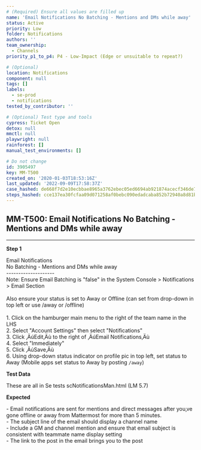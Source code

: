 ```yaml
---
# (Required) Ensure all values are filled up
name: 'Email Notifications No Batching - Mentions and DMs while away'
status: Active
priority: Low
folder: Notifications
authors: ''
team_ownership:
  - Channels
priority_p1_to_p4: P4 - Low-Impact (Edge or unsuitable to repeat?)

# (Optional)
location: Notifications
component: null
tags: []
labels:
  - se-prod
  - notifications
tested_by_contributor: ''

# (Optional) Test type and tools
cypress: Ticket Open
detox: null
mmctl: null
playwright: null
rainforest: []
manual_test_environments: []

# Do not change
id: 3905497
key: MM-T500
created_on: '2020-01-03T18:53:16Z'
last_updated: '2022-09-09T17:58:37Z'
case_hashed: de668f7d2e10ecbbae8965a3762ebec05ed6694ab921874acecf346de7ad64b58af5cd59a4572be37f663165cb92876a
steps_hashed: cce137ea30fcfaa09d071258af0bebc090edadcaba852b72940a8d81ba55a8685b361f0d0fdd27ea91334ce7076ce56c
---
```


<!-- (Auto-generated) Based on frontmatter's "key" and "name" -->

## MM-T500: Email Notifications No Batching - Mentions and DMs while away

---

**Step 1**

Email Notifications\
No Batching - Mentions and DMs while away\
\--------------------\
Note: Ensure Email Batching is "false" in the System Console > Notifications > Email Section\
\
Also ensure your status is set to Away or Offline (can set from drop-down in top left or use /away or /offline)\
\
1\. Click on the hamburger main menu to the right of the team name in the LHS\
2\. Select "Account Settings" then select "Notifications"\
3\. Click ‚ÄúEdit‚Äù to the right of ‚ÄúEmail Notifications‚Äù\
4\. Select "Immediately"\
5\. Click ‚ÄúSave‚Äù\
6\. Using drop-down status indicator on profile pic in top left, set status to Away (Mobile apps set status to Away by posting `/away`)

**Test Data**

These are all in Se tests scNotificationsMan.html (LM 5.7)

**Expected**

\- Email notifications are sent for mentions and direct messages after you‚ve gone offline or away from Mattermost for more than 5 minutes.\
\- The subject line of the email should display a channel name\
\- Include a GM and channel mention and ensure that email subject is consistent with teammate name display setting\
\- The link to the post in the email brings you to the post

